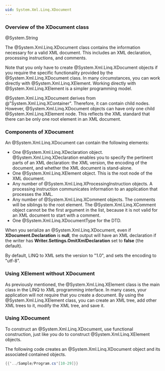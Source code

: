 ```yaml
---
uid: System.Xml.Linq.XDocument
---
```


### Overview of the XDocument class

@System.String

The @System.Xml.Linq.XDocument class contains the information necessary for a valid XML document.
This includes an XML declaration, processing instructions, and comments.

Note that you only have to create @System.Xml.Linq.XDocument objects if you require the specific functionality provided by the @System.Xml.Linq.XDocument class.
In many circumstances, you can work directly with @System.Xml.Linq.XElement.
Working directly with @System.Xml.Linq.XElement is a simpler programming model.

@System.Xml.Linq.XDocument derives from @"System.Xml.Linq.XContainer".
Therefore, it can contain child nodes.
However, @System.Xml.Linq.XDocument objects can have only one child @System.Xml.Linq.XElement node. This reflects the XML standard that there can be only one root element in an XML document.

### Components of XDocument

An @System.Xml.Linq.XDocument can contain the following elements:

- One @System.Xml.Linq.XDeclaration object. @System.Xml.Linq.XDeclaration enables you to specify the pertinent parts of an XML declaration: the XML version, the encoding of the document, and whether the XML document is stand-alone.
- One @System.Xml.Linq.XElement object. This is the root node of the XML document.
- Any number of @System.Xml.Linq.XProcessingInstruction objects. A processing instruction communicates information to an application that processes the XML.
- Any number of @System.Xml.Linq.XComment objects. The comments will be siblings to the root element. The @System.Xml.Linq.XComment object cannot be the first argument in the list, because it is not valid for an XML document to start with a comment.
- One @System.Xml.Linq.XDocumentType for the DTD.

When you serialize an @System.Xml.Linq.XDocument, even if **XDocument.Declaration** is **null**, the output will have an XML declaration if the writer has **Writer.Settings.OmitXmlDeclaration** set to **false** (the default).

By default, LINQ to XML sets the version to "1.0", and sets the encoding to "utf-8".

### Using XElement without XDocument

As previously mentioned, the @System.Xml.Linq.XElement class is the main class in the LINQ to XML programming interface.
In many cases, your application will not require that you create a document.
By using the @System.Xml.Linq.XElement class, you can create an XML tree, add other XML trees to it, modify the XML tree, and save it.

### Using XDocument

To construct an @System.Xml.Linq.XDocument, use functional construction, just like you do to construct @System.Xml.Linq.XElement objects.

The following code creates an @System.Xml.Linq.XDocument object and its associated contained objects.

```csharp
{{'../Sample/Program.cs'[10-29]}}
```
